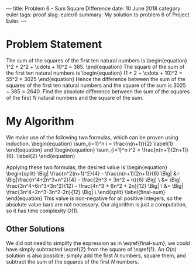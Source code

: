 ‐‐‐
title: Problem 6 - Sum Square Difference
date: 10 June 2018
category: euler
tags: proof
slug: euler/6
summary: My solution to problem 6 of Project Euler.
‐‐‐

# Problem Statement

The sum of the squares of the first ten natural numbers is
\begin{equation}
	1^2 + 2^2 + \cdots + 10^2 = 385.
\end{equation}
The square of the sum of the first ten natural numbers is
\begin{equation}
	(1 + 2 + \cdots + 10)^2 = 55^2 = 3025
\end{equation}
Hence the difference between the sum of the squares of the first ten natural numbers and the square of the sum is $3025 - 385 = 2640$.
Find the absolute difference between the sum of the squares of the first $N$ natural numbers and the square of the sum.

# My Algorithm

We make use of the following two formulas, which can be proven using induction.
\begin{equation}
	\sum_{i=1}^n i = \frac{n(n+1)}{2}
	\label{1}
\end{equation}
and
\begin{equation}
	\sum_{i=1}^n i^2 = \frac{n(n+1)(2n+1)}{6}.
	\label{2}
\end{equation}

Applying these two formulas, the desired value is
\begin{equation}
	\begin{split}
		\Big| \frac{n^2(n+1)^2}{4} - \frac{n(n+1)(2n+1)}{6} \Big| &= \Big|\frac{n^4+2n^3+n^2}{4} - \frac{2n^3 + 3n^2 + n}{6} \Big| \\
		&= \Big| \frac{3n^4+6n^3+3n^2}{12} - \frac{4n^3 + 6n^2 + 2n}{12} \Big| \\
		&= \Big| \frac{3n^4+2n^3-3n^2-2n}{12} \Big| \\
	\end{split}
	\label{final-sum}
\end{equation}
This value is non-negative for all positive integers, so the absolute value bars are not necessary.
Our algorithm is just a computation, so it has time complexity $O(1)$.

## Other Solutions

We did not need to simplify the expression as in \eqref{final-sum}; we could have simply subtracted \eqref{2} from the square of \eqref{1}.
An $O(n)$ solution is also possible: simply add the first $N$ numbers, square them, and subtract the sum of the squares of the first $N$ numbers.